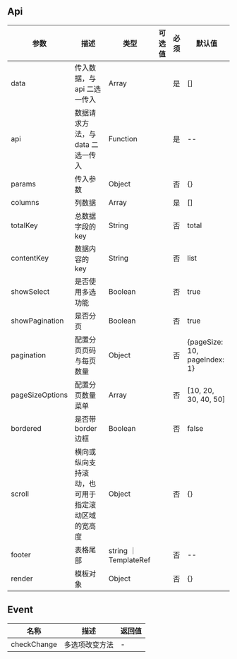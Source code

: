## Api

| 参数            | 描述                                             | 类型                  | 可选值 | 必须 | 默认值                       |
| --------------- | ------------------------------------------------ | --------------------- | ------ | ---- | ---------------------------- |
| data            | 传入数据，与 api 二选一传入                      | Array                 |        | 是   | []                           |
| api             | 数据请求方法，与 data 二选一传入                 | Function              |        | 是   | --                           |
| params          | 传入参数                                         | Object                |        | 否   | {}                           |
| columns         | 列数据                                           | Array                 |        | 是   | []                           |
| totalKey        | 总数据字段的 key                                 | String                |        | 否   | total                        |
| contentKey      | 数据内容的 key                                   | String                |        | 否   | list                         |
| showSelect      | 是否使用多选功能                                 | Boolean               |        | 否   | true                         |
| showPagination  | 是否分页                                         | Boolean               |        | 否   | true                         |
| pagination      | 配置分页页码与每页数量                           | Object                |        | 否   | {pageSize: 10, pageIndex: 1} |
| pageSizeOptions | 配置分页数量菜单                                 | Array                 |        | 否   | [10, 20, 30, 40, 50]         |
| bordered        | 是否带 border 边框                               | Boolean               |        | 否   | false                        |
| scroll          | 横向或纵向支持滚动，也可用于指定滚动区域的宽高度 | Object                |        | 否   | {}                           |
| footer          | 表格尾部                                         | string ｜ TemplateRef |        | 否   | --                           |
| render          | 模板对象                                         | Object                |        | 否   | {}                           |

## Event

| 名称        | 描述           | 返回值 |
| ----------- | -------------- | ------ |
| checkChange | 多选项改变方法 | -      |
